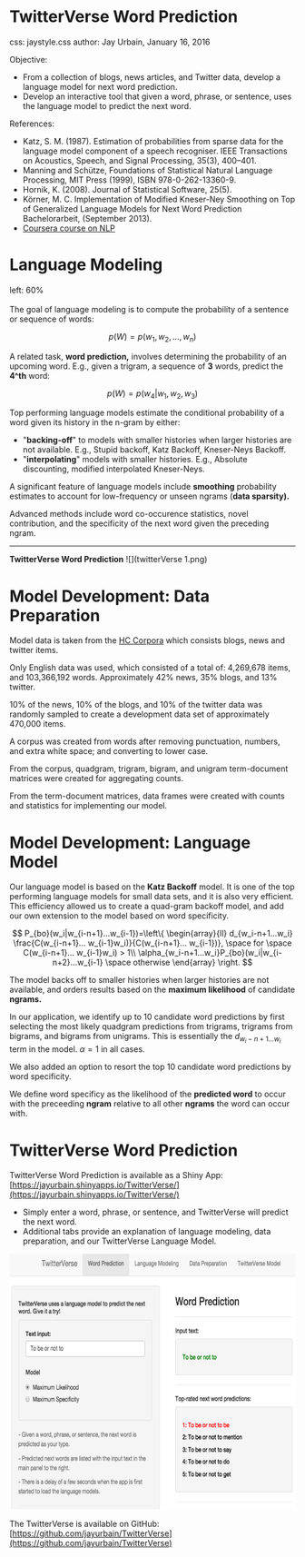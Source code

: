 <style>
.reveal {
  font-family: "Didy Bold", sans-serif;
  font-size: 24px;
  font-weight: 200;
  letter-spacing: -0.02em;
  color: #003333;
}
.reveal h3 {
  font-size: 1.5em;
  color: #25679E;
  font-weight: bold;
}
.reveal pre code {
  display: block; padding: 0.5em;
  font-size: 1.1em;
  line-height: 1.1em;
  background-color: white;
  overflow: visible;
  max-height: none;
  word-wrap: normal;
}
.reveal .slides section .slideContent {
   font-size: .8em;
}
.pt6text {
   font-size: .6em;
}
</style>

TwitterVerse Word Prediction
========================================================
css: jaystyle.css
author: Jay Urbain, January 16, 2016

Objective:
- From a collection of blogs, news articles, and Twitter data, develop a language model for next word prediction.
- Develop an interactive tool that given a word, phrase, or sentence, uses the language model to predict the next word.

References:
- Katz, S. M. (1987). Estimation of probabilities from sparse data for the language model component of a speech recogniser. IEEE Transactions on Acoustics, Speech, and Signal Processing, 35(3), 400–401.
- Manning and Schütze, Foundations of Statistical Natural Language Processing, MIT Press (1999), ISBN 978-0-262-13360-9.
- Hornik, K. (2008). Journal of Statistical Software, 25(5).
- Körner, M. C. Implementation of Modified Kneser-Ney Smoothing on Top of Generalized Language Models for Next Word Prediction Bachelorarbeit, (September 2013).
- [Coursera course on NLP](https://class.coursera.org/nlp)

Language Modeling
========================================================
left: 60%
<br>
<br>
The goal of language modeling is to compute the probability of a sentence or sequence of words:

$$p(W) = p(w_1,w_2,...,w_n)$$

A related task, **word prediction,** involves determining the probability of an upcoming word. E.g., given a trigram, a sequence of **3** words, predict the **4^th** word:

$$p(W) = p(w_4|w_1,w_2,w_3)$$

Top performing language models estimate the conditional probability of a word given its history in the n-gram by either:
- "**backing-off**" to models with smaller histories when larger histories are not available. E.g., Stupid backoff, Katz Backoff, Kneser-Neys Backoff.
- "**interpolating**" models with smaller histories. E.g., Absolute discounting, modified interpolated Kneser-Neys.

A significant feature of language models include **smoothing** probability estimates to account for low-frequency or unseen ngrams (**data sparsity).**

Advanced methods include word co-occurence statistics, novel contribution, and the specificity of the next word given the preceding ngram.

***
**TwitterVerse Word Prediction**
![](twitterVerse 1.png)

Model Development: Data Preparation
========================================================
Model data is taken from the [HC Corpora](http://www.corpora.heliohost.org/aboutcorpus.html) which consists blogs, news and twitter items.

Only English data was used, which consisted of a total of: 4,269,678 items, and 103,366,192 words. Approximately 42% news, 35% blogs, and 13% twitter.

10% of the news, 10% of the blogs, and 10% of the twitter data was randomly sampled to create a development data set of approximately 470,000 items.

A corpus was created from words after removing punctuation, numbers, and extra white space; and converting to lower case.

From the corpus, quadgram, trigram, bigram, and unigram term-document matrices were created for aggregating counts.

From the term-document matrices, data frames were created with counts and statistics for implementing our model.

Model Development: Language Model
========================================================

Our language model is based on the **Katz Backoff** model. It is one of the top performing language models for small data sets, and it is also very efficient. This efficiency allowed us to create a quad-gram backoff model, and add our own extension to the model based on word specificity.

$$
P_{bo}(w_i|w_{i-n+1}...w_{i-1})=\left\{
                \begin{array}{ll}
                  d_{w_i-n+1...w_i} \frac{C(w_{i-n+1}... w_{i-1}w_i)}{C(w_{i-n+1}... w_{i-1})}, \space for \space C(w_{i-n+1}... w_{i-1}w_i) > 1\\
\alpha_{w_i-n+1...w_i}P_{bo}(w_i|w_{i-n+2}...w_{i-1} \space otherwise
                \end{array}
              \right.
$$

The model backs off to smaller histories when larger histories are not available, and orders results based on the **maximum likelihood** of candidate **ngrams.**

In our application, we identify up to $10$ candidate word predictions by first selecting the most likely quadgram predictions from trigrams, trigrams from bigrams, and bigrams from unigrams. This is essentially the $d_{w_i-n+1...w_i}$ term in the model. $\alpha=1$ in all cases.

We also added an option to resort the top $10$ candidate word predictions by word specificity.

We define word specificy as the likelihood of the **predicted word** to occur with the preceeding **ngram** relative to all other **ngrams** the word can occur with.

TwitterVerse Word Prediction
========================================================
TwitterVerse Word Prediction is available as a Shiny App: [https://jayurbain.shinyapps.io/TwitterVerse/](https://jayurbain.shinyapps.io/TwitterVerse/)

* Simply enter a word, phrase, or sentence, and TwitterVerse will predict the next word.
* Additional tabs provide an explanation of language modeling, data preparation, and our TwitterVerse Language Model.
<div align="center">
<img src="TwitterVerseShiny.png" width=600 height=450>
</div>

The TwitterVerse is available on GitHub: [https://github.com/jayurbain/TwitterVerse](https://github.com/jayurbain/TwitterVerse)


